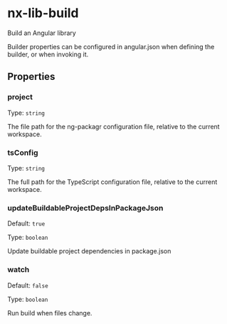 # nx-lib-build

Build an Angular library

Builder properties can be configured in angular.json when defining the builder, or when invoking it.

## Properties

### project

Type: `string`

The file path for the ng-packagr configuration file, relative to the current workspace.

### tsConfig

Type: `string`

The full path for the TypeScript configuration file, relative to the current workspace.

### updateBuildableProjectDepsInPackageJson

Default: `true`

Type: `boolean`

Update buildable project dependencies in package.json

### watch

Default: `false`

Type: `boolean`

Run build when files change.
